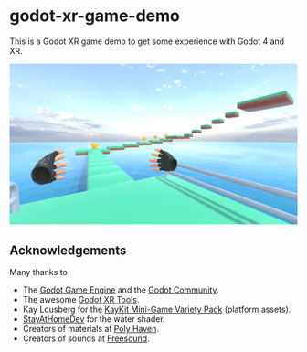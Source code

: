 # godot-xr-game-demo

This is a Godot XR game demo to get some experience with Godot 4 and XR.

![godot-xr-game-demo.jpg](godot-xr-game-demo.jpg)

## Acknowledgements

Many thanks to

* The [Godot Game Engine](https://godotengine.org/) and the [Godot Community](https://godotengine.org/community/).
* The awesome [Godot XR Tools](https://github.com/GodotVR/godot-xr-tools).
* Kay Lousberg for the [KayKit Mini-Game Variety Pack](https://kaylousberg.itch.io/kay-kit-mini-game-variety-pack) (platform assets).
* [StayAtHomeDev](https://stayathomedev.com/) for the water shader.
* Creators of materials at [Poly Haven](https://polyhaven.com).
* Creators of sounds at [Freesound](https://freesound.org/).


